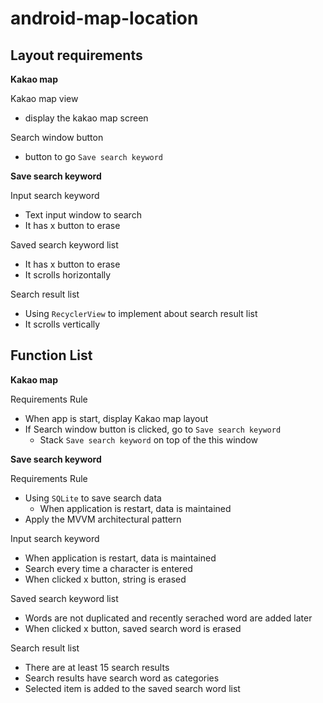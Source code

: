 # android-map-location

## Layout requirements

**Kakao map**

Kakao map view

- display the kakao map screen

Search window button

- button to go `Save search keyword`

**Save search keyword**

Input search keyword

- Text input window to search
- It has x button to erase

Saved search keyword list

- It has x button to erase
- It scrolls horizontally

Search result list

- Using `RecyclerView` to implement about search result list
- It scrolls vertically

## Function List

**Kakao map**

Requirements Rule

- When app is start, display Kakao map layout
- If Search window button is clicked, go to `Save search keyword`
  - Stack `Save search keyword` on top of the this window

**Save search keyword**

Requirements Rule

- Using `SQLite` to save search data
  - When application is restart, data is maintained
- Apply the MVVM architectural pattern

Input search keyword

- When application is restart, data is maintained
- Search every time a character is entered
- When clicked x button, string is erased

Saved search keyword list

- Words are not duplicated and recently serached word are added later
- When clicked x button, saved search word is erased

Search result list

- There are at least 15 search results
- Search results have search word as categories
- Selected item is added to the saved search word list
